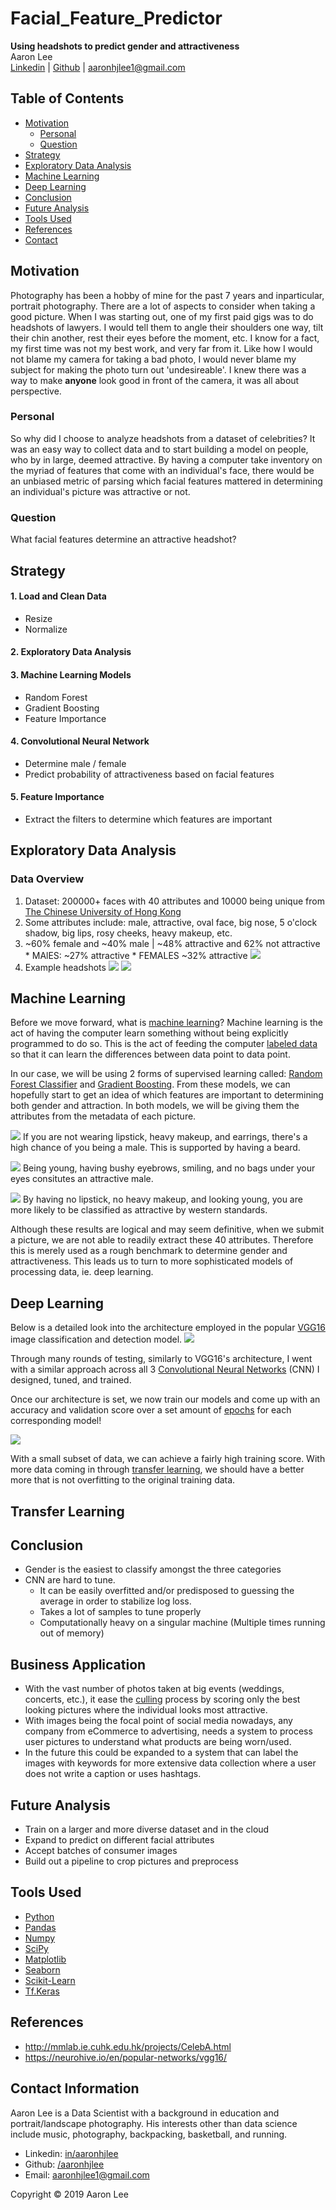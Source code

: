 <!-- ![](images/doodle_predictor_banner.png) -->

# Facial_Feature_Predictor
**Using headshots to predict gender and attractiveness**
<br>Aaron Lee
<br>
[Linkedin](http://www.linkedin.com/in/aaronhjlee)  |  [Github](https://github.com/aaronhjlee)   |   aaronhjlee1@gmail.com

## Table of Contents

* [Motivation](#motivation)
  * [Personal](#personal)
  * [Question](#question)
* [Strategy](#strategy)
* [Exploratory Data Analysis](#exploratory-data-analysis)
* [Machine Learning](#machine-learning)
* [Deep Learning](#deep-learning)
* [Conclusion](#conclusion)
* [Future Analysis](#future-analysis)
* [Tools Used](#tools-used)
* [References](#references)
* [Contact](#contact-information)

## Motivation

Photography has been a hobby of mine for the past 7 years and inparticular, portrait photography. There are a lot of aspects to consider when taking a good picture. When I was starting out, one of my first paid gigs was to do headshots of lawyers. I would tell them to angle their shoulders one way, tilt their chin another, rest their eyes before the moment, etc. I know for a fact, my first time was not my best work, and very far from it. Like how I would not blame my camera for taking a bad photo, I would never blame my subject for making the photo turn out 'undesireable'. I knew there was a way to make **anyone** look good in front of the camera, it was all about perspective. 

### Personal

So why did I choose to analyze headshots from a dataset of celebrities? It was an easy way to collect data and to start building a model on people, who by in large, deemed attractive. By having a computer take inventory on the myriad of features that come with an individual's face, there would be an unbiased metric of parsing which facial features mattered in determining an individual's picture was attractive or not.

### Question

What facial features determine an attractive headshot?

## Strategy

#### 1. Load and Clean Data
* Resize
* Normalize
#### 2. Exploratory Data Analysis
#### 3. Machine Learning Models
* Random Forest
* Gradient Boosting
* Feature Importance
#### 4. Convolutional Neural Network
* Determine male / female
* Predict probability of attractiveness based on facial features
#### 5. Feature Importance 
* Extract the filters to determine which features are important

## Exploratory Data Analysis

### Data Overview
  1. Dataset: 200000+ faces with 40 attributes and 10000 being unique from [The Chinese University of Hong Kong](http://mmlab.ie.cuhk.edu.hk/projects/CelebA.html)
  2. Some attributes include: male, attractive, oval face, big nose, 5 o'clock shadow, big lips, rosy cheeks, heavy makeup, etc. 
  3. ~60% female and ~40% male  |  ~48% attractive and 62% not attractive
    * MAlES: ~27% attractive
    * FEMALES ~32% attractive
  ![](images/male_attractive_pie.png) 
  4. Example headshots
![](images/female_example.png)    ![](images/male_example.png) 

## Machine Learning

Before we move forward, what is [machine learning](https://en.wikipedia.org/wiki/Machine_learning)? Machine learning is the act of having the computer learn something without being explicitly programmed to do so. This is the act of feeding the computer [labeled data](https://en.wikipedia.org/wiki/Labeled_data) so that it can learn the differences between data point to data point. 

In our case, we will be using 2 forms of supervised learning called: [Random Forest Classifier](https://scikit-learn.org/stable/modules/generated/sklearn.ensemble.RandomForestClassifier.html) and [Gradient Boosting](https://en.wikipedia.org/wiki/Gradient_boosting). From these models, we can hopefully start to get an idea of which features are important to determining both gender and attraction. In both models, we will be giving them the attributes from the metadata of each picture.

![](images/gender_importance.png)
If you are not wearing lipstick, heavy makeup, and earrings, there's a high chance of you being a male. This is supported by having a beard.

![](images/male_importance.png)
Being young, having bushy eyebrows, smiling, and no bags under your eyes consitutes an attractive male.

![](images/female_importance.png)
By having no lipstick, no heavy makeup, and looking young, you are more likely to be classified as attractive by western standards.

Although these results are logical and may seem definitive, when we submit a picture, we are not able to readily extract these 40 attributes. Therefore this is merely used as a rough benchmark to determine gender and attractiveness. This leads us to turn to more sophisticated models of processing data, ie. deep learning.

## Deep Learning

Below is a detailed look into the architecture employed in the popular [VGG16](https://neurohive.io/en/popular-networks/vgg16/) image classification and detection model. 
![](images/vgg16_arch.png)

Through many rounds of testing, similarly to VGG16's architecture, I went with a similar approach across all 3 [Convolutional Neural Networks](https://towardsdatascience.com/a-comprehensive-guide-to-convolutional-neural-networks-the-eli5-way-3bd2b1164a53) (CNN) I designed, tuned, and trained. 

Once our architecture is set, we now train our models and come up with an accuracy and validation score over a set amount of [epochs](https://www.quora.com/What-is-an-epoch-in-deep-learning) for each corresponding model!

![](/images/all_train.png)

With a small subset of data, we can achieve a fairly high training score. With more data coming in through [transfer learning](https://machinelearningmastery.com/transfer-learning-for-deep-learning/), we should have a better more that is not overfitting to the original training data.

## Transfer Learning

## Conclusion

* Gender is the easiest to classify amongst the three categories
* CNN are hard to tune. 
  * It can be easily overfitted and/or predisposed to guessing the average in order to stabilize log loss.
  * Takes a lot of samples to tune properly
  * Computationally heavy on a singular machine (Multiple times running out of memory)

## Business Application

* With the vast number of photos taken at big events (weddings, concerts, etc.), it ease the [culling](https://fstoppers.com/education/beginners-guide-culling-and-why-we-do-it-89324) process by scoring only the best looking pictures where the individual looks most attractive.
* With images being the focal point of social media nowadays, any company from eCommerce to advertising, needs a system to process user pictures to understand what products are being worn/used.
* In the future this could be expanded to a system that can label the images with keywords for more extensive data collection where a user does not write a caption or uses hashtags.

## Future Analysis

* Train on a larger and more diverse dataset and in the cloud
* Expand to predict on different facial attributes
* Accept batches of consumer images
* Build out a pipeline to crop pictures and preprocess

## Tools Used

* [Python](https://www.python.org/)
* [Pandas](https://pandas.pydata.org/)
* [Numpy](http://www.numpy.org/)
* [SciPy](https://www.scipy.org/)
* [Matplotlib](https://matplotlib.org/)
* [Seaborn](https://seaborn.pydata.org/)
* [Scikit-Learn](https://scikit-learn.org/stable/)
* [Tf.Keras](https://www.tensorflow.org/guide/keras)

## References

* http://mmlab.ie.cuhk.edu.hk/projects/CelebA.html
* https://neurohive.io/en/popular-networks/vgg16/

## Contact Information
Aaron Lee is a Data Scientist with a background in education and portrait/landscape photography. His interests other than data science include music, photography, backpacking, basketball, and running. 

* Linkedin: [in/aaronhjlee](https://www.linkedin.com/in/aaronhjlee/)
* Github: [/aaronhjlee](https://github.com/Aaronhjlee)
* Email: [aaronhjlee1@gmail.com](aaronhjlee1@gmail.com)

Copyright © 2019 Aaron Lee